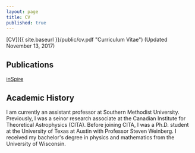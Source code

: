 ```yaml
---
layout: page
title: CV
published: true
---
```

[CV]({{ site.baseurl }}/public/cv.pdf "Curriculum Vitae") (Updated November 13, 2017)

## Publications

[inSpire](http://inspirehep.net/search?p=exactauthor%3AJoel.Meyers.1 "inSpire Publication List")

## Academic History

I am currently an assistant professor at Southern Methodist University.  Previously, I was a seinor research associate at the Canadian Institute for Theoretical Astrophysics (CITA).  Before joining CITA, I was a Ph.D. student at the University of Texas at Austin with Professor Steven Weinberg.  I received my bachelor's degree in physics and mathematics from the University of Wisconsin.
